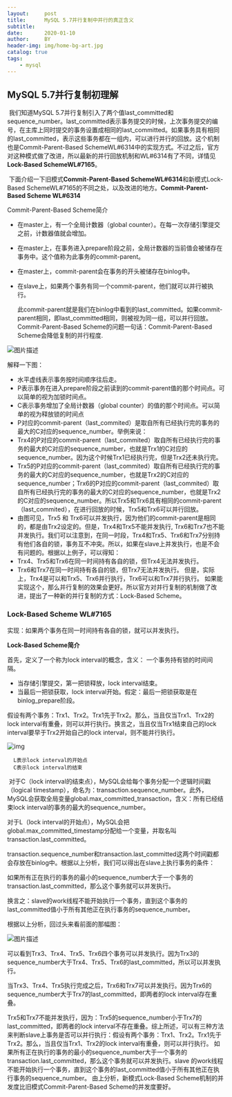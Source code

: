 ```yaml
---
layout:     post
title:      MySQL 5.7并行复制中并行的真正含义
subtitle:   
date:       2020-01-10
author:     BY
header-img: img/home-bg-art.jpg
catalog: true
tags:
    - mysql
---
```



## MySQL 5.7并行复制初理解

​     我们知道MySQL 5.7并行复制引入了两个值last_committed和sequence_number。last_committed表示事务提交的时候，上次事务提交的编号，在主库上同时提交的事务设置成相同的last_committed。如果事务具有相同的last_committed，表示这些事务都在一组内，可以进行并行的回放。这个机制也是Commit-Parent-Based SchemeWL#6314中的实现方式。不过之后，官方对这种模式做了改进，所以最新的并行回放机制和WL#6314有了不同，详情见**Lock-Based SchemeWL#7165**。

​    下面介绍一下旧模式**Commit-Parent-Based SchemeWL#6314**和新模式Lock-Based SchemeWL#7165的不同之处，以及改进的地方。**Commit-Parent-Based Scheme WL#6314**

Commit-Parent-Based Scheme简介

- 在master上，有一个全局计数器（global counter）。在每一次存储引擎提交之前，计数器值就会增加。

- 在master上，在事务进入prepare阶段之前，全局计数器的当前值会被储存在事务中。这个值称为此事务的commit-parent。

- 在master上，commit-parent会在事务的开头被储存在binlog中。

- 在slave上，如果两个事务有同一个commit-parent，他们就可以并行被执行。 

  此commit-parent就是我们在binlog中看到的last_committed。如果commit-parent相同，即last_committed相同，则被视为同一组，可以并行回放。Commit-Parent-Based Scheme的问题一句话：Commit-Parent-Based Scheme会降低复制的并行程度.

![图片描述](C:\Users\kris\Documents\GitHub\baoleiaabb.github.io\_posts\20170728093603489)

解释一下图：

- 水平虚线表示事务按时间顺序往后走。
- P表示事务在进入prepare阶段之前读到的commit-parent值的那个时间点。可以简单的视为加锁时间点。
- C表示事务增加了全局计数器（global counter）的值的那个时间点。可以简单的视为释放锁的时间点
- P对应的commit-parent（last_commited）是取自所有已经执行完的事务的最大的C对应的sequence_number。举例来说： 
- Trx4的P对应的commit-parent（last_commited）取自所有已经执行完的事务的最大的C对应的sequence_number，也就是Trx1的C对应的sequence_number。因为这个时候Trx1已经执行完，但是Trx2还未执行完。 
- Trx5的P对应的commit-parent（last_commited）取自所有已经执行完的事务的最大的C对应的sequence_number，也就是Trx2的C对应的sequence_number；Trx6的P对应的commit-parent（last_commited）取自所有已经执行完的事务的最大的C对应的sequence_number，也就是Trx2的C对应的sequence_number。所以Trx5和Trx6具有相同的commit-parent（last_commited），在进行回放的时候，Trx5和Trx6可以并行回放。
- 由图可见，Trx5 和 Trx6可以并发执行，因为他们的commit-parent是相同的，都是由Trx2设定的。但是，Trx4和Trx5不能并发执行, Trx6和Trx7也不能并发执行。我们可以注意到，在同一时段，Trx4和Trx5、Trx6和Trx7分别持有他们各自的锁，事务互不冲突。所以，如果在slave上并发执行，也是不会有问题的。根据以上例子，可以得知：
- Trx4、Trx5和Trx6在同一时间持有各自的锁，但Trx4无法并发执行。
- Trx6和Trx7在同一时间持有各自的锁，但Trx7无法并发执行。
  但是，实际上，Trx4是可以和Trx5、Trx6并行执行，Trx6可以和Trx7并行执行。 如果能实现这个，那么并行复制的效果会更好。所以官方对并行复制的机制做了改进，提出了一种新的并行复制的方式：Lock-Based Scheme。

### Lock-Based Scheme WL#7165

实现：如果两个事务在同一时间持有各自的锁，就可以并发执行。

**Lock-Based Scheme简介**

首先，定义了一个称为lock interval的概念，含义： 一个事务持有锁的时间间隔。

- 当存储引擎提交，第一把锁释放，lock interval结束。
- 当最后一把锁获取，lock interval开始。假定：最后一把锁获取是在binlog_prepare阶段。

假设有两个事务：Trx1、Trx2。Trx1先于Trx2。那么，当且仅当Trx1、Trx2的lock interval有重叠，则可以并行执行。换言之，当且仅当Trx1结束自己的lock interval要早于Trx2开始自己的lock interval，则不能并行执行。

<img src="C:\Users\kris\Documents\GitHub\baoleiaabb.github.io\_posts\20170728094332059" alt="img"  />

```
  L表示lock interval的开始点  
  C表示lock interval的结束
```

​    对于C（lock interval的结束点），MySQL会给每个事务分配一个逻辑时间戳（logical timestamp），命名为：transaction.sequence_number。此外，MySQL会获取全局变量global.max_committed_transaction，含义：所有已经结束lock interval的事务的最大的sequence_number。

   对于L（lock interval的开始点），MySQL会把global.max_committed_timestamp分配给一个变量，并取名叫transaction.last_committed。

​     transaction.sequence_number和transaction.last_committed这两个时间戳都会存放在binlog中。根据以上分析，我们可以得出在slave上执行事务的条件：

​    如果所有正在执行的事务的最小的sequence_number大于一个事务的transaction.last_committed，那么这个事务就可以并发执行。

   换言之：slave的work线程不能开始执行一个事务，直到这个事务的last_committed值小于所有其他正在执行事务的sequence_number。

根据以上分析，回过头来看前面的那幅图：

![图片描述](C:\Users\kris\Documents\GitHub\baoleiaabb.github.io\_posts\20170728094621260)



​      可以看到Trx3、Trx4、Trx5、Trx6四个事务可以并发执行。因为Trx3的sequence_number大于Trx4、Trx5、Trx6的last_committed，所以可以并发执行。

​     当Trx3、Trx4、Trx5执行完成之后，Trx6和Trx7可以并发执行。因为Trx6的sequence_number大于Trx7的last_committed，即两者的lock interval存在重叠。

​      Trx5和Trx7不能并发执行，因为：Trx5的sequence_number小于Trx7的last_committed，即两者的lock interval不存在重叠。综上所述，可以有三种方法来判断slave上事务是否可以并行执行：假设有两个事务：Trx1、Trx2。Trx1先于Trx2。那么，当且仅当Trx1、Trx2的lock interval有重叠，则可以并行执行。
​      如果所有正在执行的事务的最小的sequence_number大于一个事务的transaction.last_committed，那么这个事务就可以并发执行。
​       slave 的work线程不能开始执行一个事务，直到这个事务的last_committed值小于所有其他正在执行事务的sequence_number。
由上分析，新模式Lock-Based Scheme机制的并发度比旧模式Commit-Parent-Based Scheme的并发度要好。 